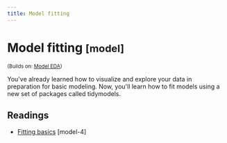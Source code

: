 ```yaml
---
title: Model fitting
---
```


<!-- Generated automatically from model-fit.yml. Do not edit by hand -->

# Model fitting <small class='model'>[model]</small>
<small>(Builds on: [Model EDA](model-eda.md))</small>

You've already learned how to visualize and explore your data in preparation
for basic modeling. Now, you'll learn how to fit models using a new set
of packages called tidymodels.

## Readings

  * [Fitting basics](https://dcl-model.stanford.edu/fitting.html) [model-4]


